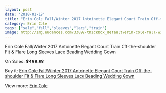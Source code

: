 ```yaml
---
layout: post
date: '2018-01-19'
title: "Erin Cole Fall/Winter 2017 Antoinette Elegant Court Train Off-the-shoulder Fit & Flare Long Sleeves Lace Beading Wedding Gown"
category: Erin Cole
tags: ["sale","fall","sleeves","lace","train"]
image: http://img.eudances.com/33892-thickbox_default/erin-cole-fall-winter-2017-antoinette-elegant-court-train-off-the-shoulder-fit-flare-long-sleeves-lace-beading-wedding-gown.jpg
---
```

Erin Cole Fall/Winter 2017 Antoinette Elegant Court Train Off-the-shoulder Fit & Flare Long Sleeves Lace Beading Wedding Gown

On Sales: **$468.98**
<a href="https://www.eudances.com/en/erin-cole/10314-erin-cole-fall-winter-2017-antoinette-elegant-court-train-off-the-shoulder-fit-flare-long-sleeves-lace-beading-wedding-gown.html"><amp-img layout="responsive" width="600" height="600" src="//img.eudances.com/33892-thickbox_default/erin-cole-fall-winter-2017-antoinette-elegant-court-train-off-the-shoulder-fit-flare-long-sleeves-lace-beading-wedding-gown.jpg" alt="Erin Cole Fall/Winter 2017 Antoinette Elegant Court Train Off-the-shoulder Fit & Flare Long Sleeves Lace Beading Wedding Gown 0" /></a>
<a href="https://www.eudances.com/en/erin-cole/10314-erin-cole-fall-winter-2017-antoinette-elegant-court-train-off-the-shoulder-fit-flare-long-sleeves-lace-beading-wedding-gown.html"><amp-img layout="responsive" width="600" height="600" src="//img.eudances.com/33898-thickbox_default/erin-cole-fall-winter-2017-antoinette-elegant-court-train-off-the-shoulder-fit-flare-long-sleeves-lace-beading-wedding-gown.jpg" alt="Erin Cole Fall/Winter 2017 Antoinette Elegant Court Train Off-the-shoulder Fit & Flare Long Sleeves Lace Beading Wedding Gown 1" /></a>
<a href="https://www.eudances.com/en/erin-cole/10314-erin-cole-fall-winter-2017-antoinette-elegant-court-train-off-the-shoulder-fit-flare-long-sleeves-lace-beading-wedding-gown.html"><amp-img layout="responsive" width="600" height="600" src="//img.eudances.com/33897-thickbox_default/erin-cole-fall-winter-2017-antoinette-elegant-court-train-off-the-shoulder-fit-flare-long-sleeves-lace-beading-wedding-gown.jpg" alt="Erin Cole Fall/Winter 2017 Antoinette Elegant Court Train Off-the-shoulder Fit & Flare Long Sleeves Lace Beading Wedding Gown 2" /></a>
<a href="https://www.eudances.com/en/erin-cole/10314-erin-cole-fall-winter-2017-antoinette-elegant-court-train-off-the-shoulder-fit-flare-long-sleeves-lace-beading-wedding-gown.html"><amp-img layout="responsive" width="600" height="600" src="//img.eudances.com/33896-thickbox_default/erin-cole-fall-winter-2017-antoinette-elegant-court-train-off-the-shoulder-fit-flare-long-sleeves-lace-beading-wedding-gown.jpg" alt="Erin Cole Fall/Winter 2017 Antoinette Elegant Court Train Off-the-shoulder Fit & Flare Long Sleeves Lace Beading Wedding Gown 3" /></a>
<a href="https://www.eudances.com/en/erin-cole/10314-erin-cole-fall-winter-2017-antoinette-elegant-court-train-off-the-shoulder-fit-flare-long-sleeves-lace-beading-wedding-gown.html"><amp-img layout="responsive" width="600" height="600" src="//img.eudances.com/33895-thickbox_default/erin-cole-fall-winter-2017-antoinette-elegant-court-train-off-the-shoulder-fit-flare-long-sleeves-lace-beading-wedding-gown.jpg" alt="Erin Cole Fall/Winter 2017 Antoinette Elegant Court Train Off-the-shoulder Fit & Flare Long Sleeves Lace Beading Wedding Gown 4" /></a>
<a href="https://www.eudances.com/en/erin-cole/10314-erin-cole-fall-winter-2017-antoinette-elegant-court-train-off-the-shoulder-fit-flare-long-sleeves-lace-beading-wedding-gown.html"><amp-img layout="responsive" width="600" height="600" src="//img.eudances.com/33894-thickbox_default/erin-cole-fall-winter-2017-antoinette-elegant-court-train-off-the-shoulder-fit-flare-long-sleeves-lace-beading-wedding-gown.jpg" alt="Erin Cole Fall/Winter 2017 Antoinette Elegant Court Train Off-the-shoulder Fit & Flare Long Sleeves Lace Beading Wedding Gown 5" /></a>
<a href="https://www.eudances.com/en/erin-cole/10314-erin-cole-fall-winter-2017-antoinette-elegant-court-train-off-the-shoulder-fit-flare-long-sleeves-lace-beading-wedding-gown.html"><amp-img layout="responsive" width="600" height="600" src="//img.eudances.com/33893-thickbox_default/erin-cole-fall-winter-2017-antoinette-elegant-court-train-off-the-shoulder-fit-flare-long-sleeves-lace-beading-wedding-gown.jpg" alt="Erin Cole Fall/Winter 2017 Antoinette Elegant Court Train Off-the-shoulder Fit & Flare Long Sleeves Lace Beading Wedding Gown 6" /></a>

Buy it: [Erin Cole Fall/Winter 2017 Antoinette Elegant Court Train Off-the-shoulder Fit & Flare Long Sleeves Lace Beading Wedding Gown](https://www.eudances.com/en/erin-cole/10314-erin-cole-fall-winter-2017-antoinette-elegant-court-train-off-the-shoulder-fit-flare-long-sleeves-lace-beading-wedding-gown.html "Erin Cole Fall/Winter 2017 Antoinette Elegant Court Train Off-the-shoulder Fit & Flare Long Sleeves Lace Beading Wedding Gown")

View more: [Erin Cole](https://www.eudances.com/en/169-erin-cole "Erin Cole")